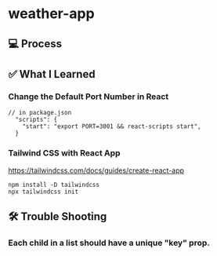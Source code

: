 # weather-app

## 💻 Process

## ✅ What I Learned

### Change the Default Port Number in React

```
// in package.json
  "scripts": {
    "start": "export PORT=3001 && react-scripts start",
  }
```

### Tailwind CSS with React App

https://tailwindcss.com/docs/guides/create-react-app

```
npm install -D tailwindcss
npx tailwindcss init
```

## 🛠️ Trouble Shooting

### Each child in a list should have a unique "key" prop.
